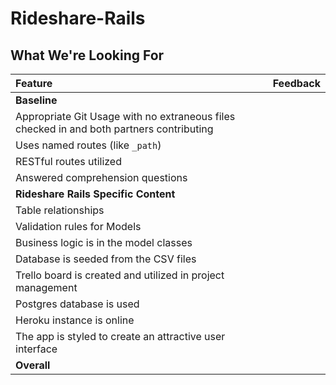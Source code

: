 # Rideshare-Rails
## What We're Looking For

| Feature | Feedback    |
| :------------- | :------------- |
|  **Baseline** |   |
|   Appropriate Git Usage with no extraneous files checked in and both partners contributing	|   	|
| Uses named routes (like `_path`) |   |
| RESTful routes utilized |   |
| Answered comprehension questions	|   	|
| **Rideshare Rails Specific Content** |   | 
| Table relationships  |   |
| Validation rules for Models |   |
| Business logic is in the model classes |   |
| Database is seeded from the CSV files | | 
| Trello board is created and utilized in project management |   |
| Postgres database is used |   |
| Heroku instance is online |   |
| The app is styled to create an attractive user interface |  |
|  **Overall** |   |
